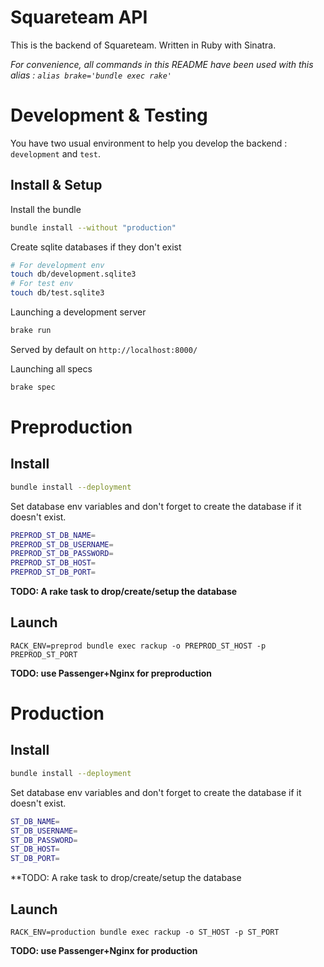Squareteam API
===

This is the backend of Squareteam. Written in Ruby with Sinatra.

_For convenience, all commands in this README have been used with this alias : ```alias brake='bundle exec rake'```_

Development & Testing
===

You have two usual environment to help you develop the backend : ```development``` and ```test```.

## Install & Setup

Install the bundle
```bash
bundle install --without "production"
```

Create sqlite databases if they don't exist
```bash
# For development env
touch db/development.sqlite3
# For test env
touch db/test.sqlite3
```

Launching a development server
```bash
brake run
```
Served by default on ```http://localhost:8000/```

Launching all specs
```bash
brake spec
```


Preproduction
===

## Install

```bash
bundle install --deployment
```

Set database env variables and don't forget to create the database if it doesn't exist.
```bash
PREPROD_ST_DB_NAME=
PREPROD_ST_DB_USERNAME=
PREPROD_ST_DB_PASSWORD=
PREPROD_ST_DB_HOST=
PREPROD_ST_DB_PORT=
```

**TODO: A rake task to drop/create/setup the database**

## Launch

```
RACK_ENV=preprod bundle exec rackup -o PREPROD_ST_HOST -p PREPROD_ST_PORT
```

**TODO: use Passenger+Nginx for preproduction**

Production
===

## Install

```bash
bundle install --deployment
```

Set database env variables and don't forget to create the database if it doesn't exist.
```bash
ST_DB_NAME=
ST_DB_USERNAME=
ST_DB_PASSWORD=
ST_DB_HOST=
ST_DB_PORT=
```

**TODO: A rake task to drop/create/setup the database

## Launch

```
RACK_ENV=production bundle exec rackup -o ST_HOST -p ST_PORT
```

**TODO: use Passenger+Nginx for production**
